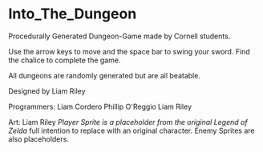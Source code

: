 # Into_The_Dungeon
Procedurally Generated Dungeon-Game made by Cornell students.

Use the arrow keys to move and the space bar to swing your sword.
Find the chalice to complete the game.

All dungeons are randomly generated but are all beatable.

Designed by Liam Riley

Programmers:
Liam Cordero
Phillip O'Reggio
Liam Riley

Art:
Liam Riley
*Player Sprite is a placeholder from the original Legend of Zelda* full intention to replace with an original character.
Enemy Sprites are also placeholders.
